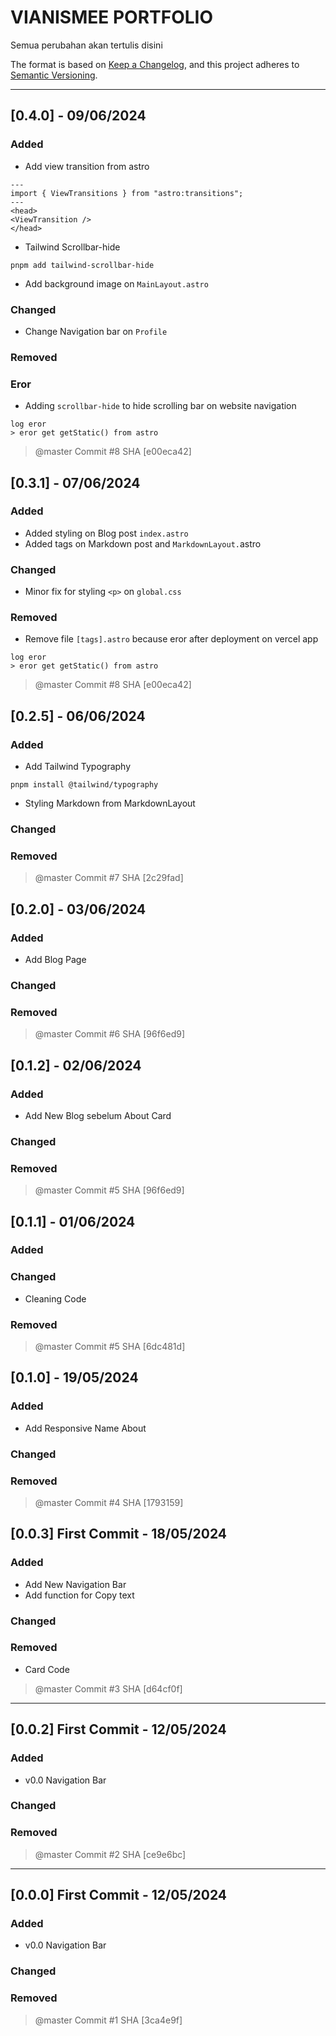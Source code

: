 # VIANISMEE PORTFOLIO

Semua perubahan akan tertulis disini

The format is based on [Keep a Changelog](https://keepachangelog.com/en/1.1.0/),
and this project adheres to [Semantic Versioning](https://semver.org/spec/v2.0.0.html).

---

## [0.4.0] - 09/06/2024

### Added

- Add view transition from astro

```astro
---
import { ViewTransitions } from "astro:transitions";
---
<head>
<ViewTransition />
</head>

```

- Tailwind Scrollbar-hide

```terminal
pnpm add tailwind-scrollbar-hide
```

- Add background image on `MainLayout.astro`

### Changed

- Change Navigation bar on `Profile`

### Removed

### Eror

- Adding `scrollbar-hide` to hide scrolling bar on website navigation

```terminal
log eror
> eror get getStatic() from astro
```

> @master Commit #8 SHA [e00eca42]

## [0.3.1] - 07/06/2024

### Added

- Added styling on Blog post `index.astro`
- Added tags on Markdown post and `MarkdownLayout.`astro

### Changed

- Minor fix for styling `<p>` on `global.css`

### Removed

- Remove file `[tags].astro` because eror after deployment on vercel app

```terminal
log eror
> eror get getStatic() from astro
```

> @master Commit #8 SHA [e00eca42]

## [0.2.5] - 06/06/2024

### Added

- Add Tailwind Typography

```terminal
pnpm install @tailwind/typography
```

- Styling Markdown from MarkdownLayout

### Changed

### Removed

> @master Commit #7 SHA [2c29fad]

## [0.2.0] - 03/06/2024

### Added

- Add Blog Page

### Changed

### Removed

> @master Commit #6 SHA [96f6ed9]

## [0.1.2] - 02/06/2024

### Added

- Add New Blog sebelum About Card

### Changed

### Removed

> @master Commit #5 SHA [96f6ed9]

## [0.1.1] - 01/06/2024

### Added

### Changed

- Cleaning Code

### Removed

> @master Commit #5 SHA [6dc481d]

## [0.1.0] - 19/05/2024

### Added

- Add Responsive Name About

### Changed

### Removed

> @master Commit #4 SHA [1793159]

## [0.0.3] First Commit - 18/05/2024

### Added

- Add New Navigation Bar
- Add function for Copy text

### Changed

### Removed

- Card Code

> @master Commit #3 SHA [d64cf0f]

---

## [0.0.2] First Commit - 12/05/2024

### Added

- v0.0 Navigation Bar

### Changed

### Removed

> @master Commit #2 SHA [ce9e6bc]

---

## [0.0.0] First Commit - 12/05/2024

### Added

- v0.0 Navigation Bar

### Changed

### Removed

> @master Commit #1 SHA [3ca4e9f]
